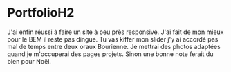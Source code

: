 ﻿# PortfolioH2
J'ai enfin réussi à faire un site à peu près responsive. J'ai fait de mon mieux pour le BEM il reste pas dingue. Tu vas kiffer mon slider j'y ai accordé pas mal de temps entre deux oraux Bourienne. Je mettrai des photos adaptées quand je m'occuperai des pages projets. Sinon une bonne note ferait du bien pour Noël.
